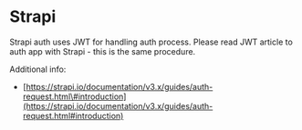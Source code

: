 # Strapi

Strapi auth uses JWT for handling auth process. Please read JWT article to auth app with Strapi - this is the same procedure.



Additional info:

* [https://strapi.io/documentation/v3.x/guides/auth-request.html\#introduction](https://strapi.io/documentation/v3.x/guides/auth-request.html#introduction)

